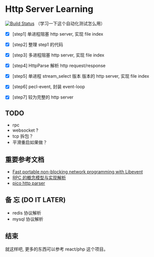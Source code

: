 # Http Server Learning

[![Build Status](https://travis-ci.org/minbaby/http-server-learning.svg?branch=master)](https://travis-ci.org/minbaby/http-server-learning)
（学习一下这个自动化测试怎么用）

- [x] [step1] 单进程阻塞 http server, 实现 file index
- [x] [step2] 整理 step1 的代码
- [x] [step3] 多进程阻塞 http server, 实现 file index
- [x] [step4] HttpParse 解析 http request/response
- [x] [step5] 单进程 stream_select 版本 版本的 http server, 实现 file index
- [x] [step6] pecl-event, 封装 event-loop
- [x] [step7] 较为完整的 http server


## TODO

- rpc
- websocket ?
- tcp 拆包？
- 平滑重启如果做？


## 重要参考文档

- [Fast portable non-blocking network programming with Libevent](http://www.wangafu.net/~nickm/libevent-book/TOC.html)
- [RPC 的概念模型与实现解析](http://mp.weixin.qq.com/s?__biz=MzAxMTEyOTQ5OQ==&mid=2650610547&idx=1&sn=2cae08dbf62d9a6c2f964ffd440c0077)
- [pico http parser](https://github.com/h2o/picohttpparser) 

## 备 忘 (DO IT LATER)

- redis 协议解析
- mysql 协议解析

## 结束

就这样吧, 更多的东西可以参考 react/php 这个项目。